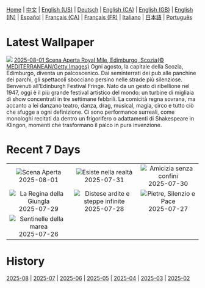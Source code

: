 [Home](../README.md) | [中文](zh-CN.md) | [English (US)](en-US.md) | [Deutsch](de-DE.md) | [English (CA)](en-CA.md) | [English (GB)](en-GB.md) | [English (IN)](en-IN.md) | [Español](es-ES.md) | [Français (CA)](fr-CA.md) | [Français (FR)](fr-FR.md) | [Italiano](it-IT.md) | [日本語](ja-JP.md) | [Português](pt-BR.md)

# Latest Wallpaper
![](https://www.bing.com/th?id=OHR.EdinburghFringe_IT-IT8835204472_UHD.jpg)
[2025-08-01 Scena Aperta Royal Mile, Edimburgo, Scozia(© MEDITERRANEAN/Getty Images)](https://www.bing.com/th?id=OHR.EdinburghFringe_IT-IT8835204472_UHD.jpg)
Ogni agosto, la capitale della Scozia, Edimburgo, diventa un palcoscenico. Dai seminterrati dei pub alle panchine dei parchi, gli spettacoli sbocciano persino nelle strade più silenziose. Benvenuti all’Edinburgh Festival Fringe. Nato da un gesto di ribellione nel 1947, oggi è il più grande festival artistico del mondo: un turbine di migliaia di show concentrati in tre settimane febbrili. La comicità regna sovrana, ma accanto a lei danzano teatro, danza, drag, musical, magia, circo e tutto ciò che sfugge a ogni definizione. Ci sono performance surreali, come monologhi recitati da dentro un frigorifero o adattamenti di Shakespeare in Klingon, momenti che trasformano il palco in pura invenzione.

# Recent 7 Days
|  |  |  |
|:---:|:---:|:---:|
| ![](https://www.bing.com/th?id=OHR.EdinburghFringe_IT-IT8835204472_400x240.jpg "Scena Aperta") 2025-08-01 | ![](https://www.bing.com/th?id=OHR.NaPaliKauai_IT-IT1557569434_400x240.jpg "Esiste nella realtà") 2025-07-31 | ![](https://www.bing.com/th?id=OHR.SaypeDubai_IT-IT8691118780_400x240.jpg "Amicizia senza confini") 2025-07-30 |
| ![](https://www.bing.com/th?id=OHR.TigerDay_IT-IT8572184729_400x240.jpg "La Regina della Giungla") 2025-07-29 | ![](https://www.bing.com/th?id=OHR.MongoliaYurts_IT-IT8478321001_400x240.jpg "Distese ardite e steppe infinite") 2025-07-28 | ![](https://www.bing.com/th?id=OHR.CaltagironeSicilia_IT-IT1493069823_400x240.jpg "Pietre, Silenzio e Pace") 2025-07-27 |
| ![](https://www.bing.com/th?id=OHR.MangroveTwilight_IT-IT8283933203_400x240.jpg "Sentinelle della marea") 2025-07-26 |  |  |

# History
[2025-08](../archives/wallpaper/it-IT/w_2025_08.md) | [2025-07](../archives/wallpaper/it-IT/w_2025_07.md) | [2025-06](../archives/wallpaper/it-IT/w_2025_06.md) | [2025-05](../archives/wallpaper/it-IT/w_2025_05.md) | [2025-04](../archives/wallpaper/it-IT/w_2025_04.md) | [2025-03](../archives/wallpaper/it-IT/w_2025_03.md) | [2025-02](../archives/wallpaper/it-IT/w_2025_02.md)
